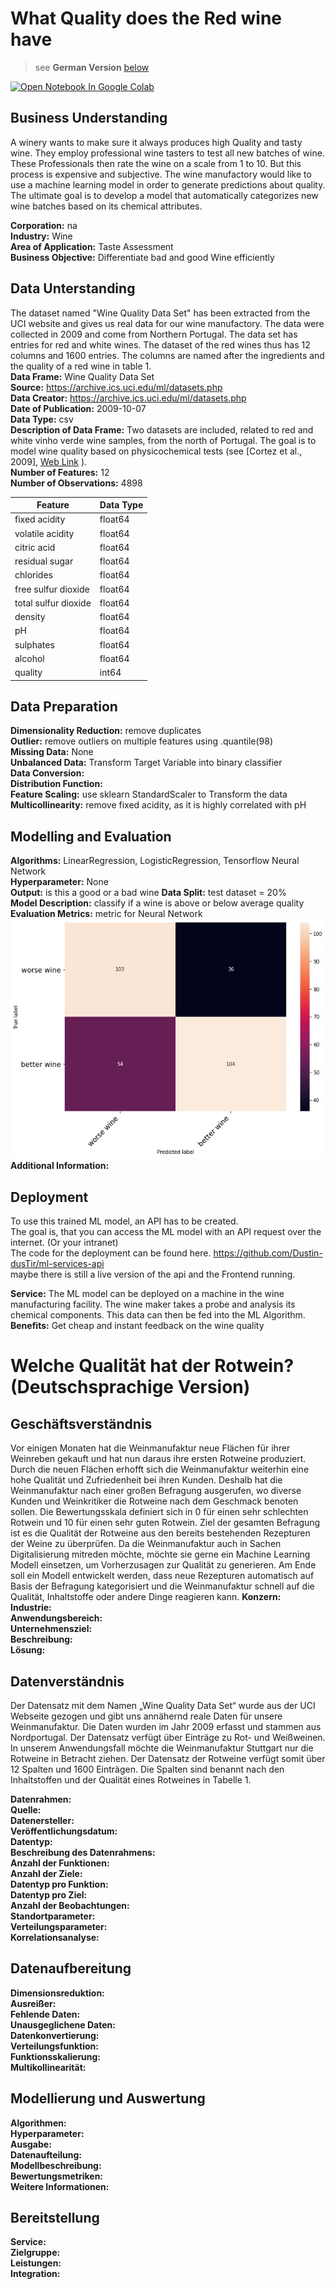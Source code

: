 # What Quality does the Red wine have
>see __German Version__ [below](#German_version)

<a href="https://colab.research.google.com/github/AlexRossmann/ml-services/blob/main/Rating/What%20Quality%20does%20the%20Red%20wine%20have/notebook.ipynb"><img src="https://colab.research.google.com/assets/colab-badge.svg" alt="Open Notebook In Google Colab"/></a>  



## Business Understanding
A winery wants to make sure it always produces high Quality and tasty wine.
They employ professional wine tasters to test all new batches of wine.
These Professionals then rate the wine on a scale from 1 to 10.
But this process is expensive and subjective.
The wine manufactory would like to use a machine learning model in order to generate predictions about quality.
The ultimate goal is to develop a model 
that automatically categorizes new wine batches based on its chemical attributes. 

__Corporation:__   na  
__Industry:__   Wine  
__Area of Application:__   Taste Assessment  
__Business Objective:__   Differentiate bad and good Wine efficiently  

## Data Unterstanding
The dataset named "Wine Quality Data Set" has been extracted from the UCI website 
and gives us real data for our wine manufactory. The data 
were collected in 2009 and come from Northern Portugal. The data set has 
entries for red and white wines. The dataset of the 
red wines thus has 12 columns and 1600 entries. The columns are 
named after the ingredients and the quality of a red wine in table 1.  
__Data Frame:__    Wine Quality Data Set  
__Source:__  https://archive.ics.uci.edu/ml/datasets.php  
__Data Creator:__  https://archive.ics.uci.edu/ml/datasets.php  
__Date of Publication:__  2009-10-07  
__Data Type:__   csv  
__Description of Data Frame:__  Two datasets are included, related to red and white vinho verde wine samples, from the north of Portugal. The goal is to model wine quality based on physicochemical tests (see [Cortez et al., 2009], [Web Link](http://www3.dsi.uminho.pt/pcortez/wine/) ).  
__Number of Features:__  12  
__Number of Observations:__  4898  

| Feature  | Data Type|
|-----|------|
|fixed acidity       |   float64  |
|volatile acidity    |   float64  |
|citric acid         |   float64  |
|residual sugar      |   float64  |
|chlorides           |   float64  |
|free sulfur dioxide |   float64  |
|total sulfur dioxide|   float64  |
|density             |   float64  |
|pH                  |   float64  |
|sulphates           |   float64  |
|alcohol             |   float64  |
|quality             |   int64    |

## Data Preparation

__Dimensionality Reduction:__    remove duplicates  
__Outlier:__  remove outliers on multiple features using .quantile(98)  
__Missing Data:__  None  
__Unbalanced Data:__  Transform Target Variable into binary classifier  
__Data Conversion:__  
__Distribution Function:__  
__Feature Scaling:__  use sklearn StandardScaler to Transform the data   
__Multicollinearity:__  remove fixed acidity, as it is highly correlated with pH  

## Modelling and Evaluation

__Algorithms:__  LinearRegression, LogisticRegression, Tensorflow Neural Network   
__Hyperparameter:__  None  
__Output:__  is this a good or a bad wine
__Data Split:__  test dataset = 20%  
__Model Description:__  classify if a wine is above or below average quality  
__Evaluation Metrics:__  metric for Neural Network  
![image metric for Neural Network](../../images/wine_quality_evaluation_metric.png)  
__Additional Information:__  

## Deployment

To use this trained ML model, an API has to be created.  
The goal is, that you can access the ML model with an API request over the internet. (Or your intranet)  
The code for the deployment can be found here.  https://github.com/Dustin-dusTir/ml-services-api  
maybe there is still a live version of the api and the Frontend running.  

__Service:__  The ML model can be deployed on a machine in the wine manufacturing facility. The wine maker takes a probe and analysis its chemical components. This data can then be fed into the ML Algorithm.   
__Benefits:__  Get cheap and instant feedback on the wine quality

<a id="German_version"></a> 

# Welche Qualität hat der Rotwein? (Deutschsprachige Version)  

## Geschäftsverständnis
Vor einigen Monaten hat die Weinmanufaktur neue Flächen für ihrer Weinreben
gekauft und hat nun daraus ihre ersten Rotweine produziert. Durch die neuen 
Flächen erhofft sich die Weinmanufaktur weiterhin eine hohe Qualität und 
Zufriedenheit bei ihren Kunden. Deshalb hat die Weinmanufaktur nach einer großen 
Befragung ausgerufen, wo diverse Kunden und Weinkritiker die Rotweine nach dem 
Geschmack benoten sollen. Die Bewertungsskala definiert sich in 0 für einen sehr 
schlechten Rotwein und 10 für einen sehr guten Rotwein. Ziel der gesamten 
Befragung ist es die Qualität der Rotweine aus den bereits bestehenden Rezepturen 
der Weine zu überprüfen. Da die Weinmanufaktur auch in Sachen Digitalisierung 
mitreden möchte, möchte sie gerne ein Machine Learning Modell einsetzen, um 
Vorherzusagen zur Qualität zu generieren. Am Ende soll ein Modell entwickelt 
werden, dass neue Rezepturen automatisch auf Basis der Befragung kategorisiert
und die Weinmanufaktur schnell auf die Qualität, Inhaltstoffe oder andere Dinge 
reagieren kann.
__Konzern:__  
__Industrie:__  
__Anwendungsbereich:__  
__Unternehmensziel:__  
__Beschreibung:__  
__Lösung:__  

## Datenverständnis
Der Datensatz mit dem Namen „Wine Quality Data Set“ wurde aus der UCI Webseite 
gezogen und gibt uns annähernd reale Daten für unsere Weinmanufaktur. Die Daten 
wurden im Jahr 2009 erfasst und stammen aus Nordportugal. Der Datensatz verfügt 
über Einträge zu Rot- und Weißweinen. In unserem Anwendungsfall möchte die 
Weinmanufaktur Stuttgart nur die Rotweine in Betracht ziehen. Der Datensatz der 
Rotweine verfügt somit über 12 Spalten und 1600 Einträgen. Die Spalten sind 
benannt nach den Inhaltstoffen und der Qualität eines Rotweines in Tabelle 1.  

__Datenrahmen:__  
__Quelle:__  
__Datenersteller:__  
__Veröffentlichungsdatum:__  
__Datentyp:__   
__Beschreibung des Datenrahmens:__  
__Anzahl der Funktionen:__  
__Anzahl der Ziele:__  
__Datentyp pro Funktion:__  
__Datentyp pro Ziel:__  
__Anzahl der Beobachtungen:__  
__Standortparameter:__  
__Verteilungsparameter:__  
__Korrelationsanalyse:__  

## Datenaufbereitung

__Dimensionsreduktion:__  
__Ausreißer:__  
__Fehlende Daten:__  
__Unausgeglichene Daten:__  
__Datenkonvertierung:__  
__Verteilungsfunktion:__  
__Funktionsskalierung:__  
__Multikollinearität:__  

## Modellierung und Auswertung

__Algorithmen:__  
__Hyperparameter:__  
__Ausgabe:__  
__Datenaufteilung:__  
__Modellbeschreibung:__  
__Bewertungsmetriken:__  
__Weitere Informationen:__  

## Bereitstellung

__Service:__  
__Zielgruppe:__  
__Leistungen:__  
__Integration:__  
